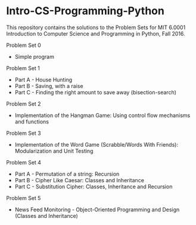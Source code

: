 # Intro-CS-Programming-Python

This repository contains the solutions to the Problem Sets for MIT 6.0001 Introduction to Computer Science and Programming in Python, Fall 2016.

Problem Set 0

- Simple program

Problem Set 1

- Part A - House Hunting
- Part B - Saving, with a raise
- Part C - Finding the right amount to save away (bisection-search)

Problem Set 2

- Implementation of the Hangman Game: Using control flow mechanisms and functions

Problem Set 3

- Implementation of the Word Game (Scrabble/Words With Friends): Modularization and Unit Testing

Problem Set 4

- Part A - Permutation of a string: Recursion
- Part B - Cipher Like Caesar: Classes and Inheritance
- Part C - Substitution Cipher: Classes, Inheritance and Recursion

Problem Set 5

- News Feed Monitoring - Object-Oriented Programming and Design (Classes and Inheritance)
